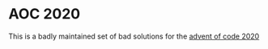 # AOC 2020

This is a badly maintained set of bad solutions for the [advent of code 2020](https://adventofcode.com/)
